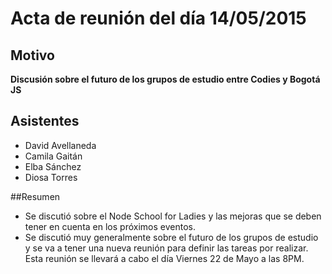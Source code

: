 # Acta de reunión del día 14/05/2015
 
## Motivo
**Discusión sobre el futuro de los grupos de estudio entre Codies y Bogotá JS**
 
## Asistentes
 
- David Avellaneda
- Camila Gaitán
- Elba Sánchez
- Diosa Torres
 
##Resumen
 
- Se discutió sobre el Node School for Ladies y las mejoras que se deben tener en cuenta en los próximos eventos.
- Se discutió muy generalmente sobre el futuro de los grupos de estudio y se va a tener una nueva reunión para definir las tareas por realizar. Esta reunión se llevará a cabo el día Viernes 22 de Mayo a las 8PM.